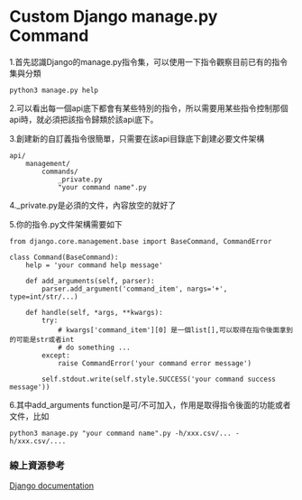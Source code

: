 # Custom Django  manage.py Command

1.首先認識Django的manage.py指令集，可以使用一下指令觀察目前已有的指令集與分類

```text
python3 manage.py help
```

2.可以看出每一個api底下都會有某些特別的指令，所以需要用某些指令控制那個api時，就必須把該指令歸類於該api底下。

3.創建新的自訂義指令很簡單，只需要在該api目錄底下創建必要文件架構

```text
api/
    management/
        commands/
            _private.py
            "your command name".py
```

4.\_private.py是必須的文件，內容放空的就好了

5.你的指令.py文件架構需要如下

```text
from django.core.management.base import BaseCommand, CommandError

class Command(BaseCommand):
    help = 'your command help message'

    def add_arguments(self, parser):
        parser.add_argument('command_item', nargs='+', type=int/str/...)

    def handle(self, *args, **kwargs):
        try:
            # kwargs['command_item'][0] 是一個list[],可以取得在指令後面拿到的可能是str或者int
            # do something ...
        except:
            raise CommandError('your command error message')

        self.stdout.write(self.style.SUCCESS('your command success message'))
```

6.其中add\_arguments function是可/不可加入，作用是取得指令後面的功能或者文件，比如

```text
python3 manage.py "your command name".py -h/xxx.csv/... -h/xxx.csv/.... 
```

### 線上資源參考

[Django documentation](https://docs.djangoproject.com/en/3.1/howto/custom-management-commands/) 

